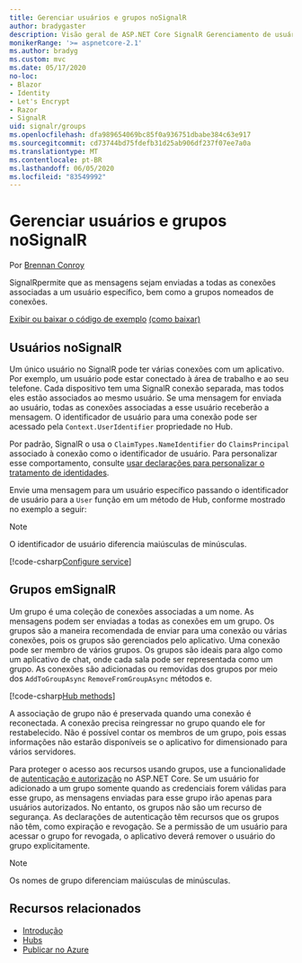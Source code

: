 ```yaml
---
title: Gerenciar usuários e grupos noSignalR
author: bradygaster
description: Visão geral de ASP.NET Core SignalR Gerenciamento de usuário e grupo.
monikerRange: '>= aspnetcore-2.1'
ms.author: bradyg
ms.custom: mvc
ms.date: 05/17/2020
no-loc:
- Blazor
- Identity
- Let's Encrypt
- Razor
- SignalR
uid: signalr/groups
ms.openlocfilehash: dfa989654069bc85f0a936751dbabe384c63e917
ms.sourcegitcommit: cd73744bd75fdefb31d25ab906df237f07ee7a0a
ms.translationtype: MT
ms.contentlocale: pt-BR
ms.lasthandoff: 06/05/2020
ms.locfileid: "83549992"
---
```

# <a name="manage-users-and-groups-in-signalr"></a>Gerenciar usuários e grupos noSignalR

Por [Brennan Conroy](https://github.com/BrennanConroy)

SignalRpermite que as mensagens sejam enviadas a todas as conexões associadas a um usuário específico, bem como a grupos nomeados de conexões.

[Exibir ou baixar o código de exemplo](https://github.com/dotnet/AspNetCore.Docs/tree/master/aspnetcore/signalr/groups/sample/) [(como baixar)](xref:index#how-to-download-a-sample)

## <a name="users-in-signalr"></a>Usuários noSignalR

Um único usuário no SignalR pode ter várias conexões com um aplicativo. Por exemplo, um usuário pode estar conectado à área de trabalho e ao seu telefone. Cada dispositivo tem uma SignalR conexão separada, mas todos eles estão associados ao mesmo usuário. Se uma mensagem for enviada ao usuário, todas as conexões associadas a esse usuário receberão a mensagem. O identificador de usuário para uma conexão pode ser acessado pela `Context.UserIdentifier` propriedade no Hub.

Por padrão, SignalR o usa o `ClaimTypes.NameIdentifier` do `ClaimsPrincipal` associado à conexão como o identificador de usuário. Para personalizar esse comportamento, consulte [usar declarações para personalizar o tratamento de identidades](xref:signalr/authn-and-authz#use-claims-to-customize-identity-handling).

Envie uma mensagem para um usuário específico passando o identificador de usuário para a `User` função em um método de Hub, conforme mostrado no exemplo a seguir:

> [!NOTE]
> O identificador de usuário diferencia maiúsculas de minúsculas.

[!code-csharp[Configure service](groups/sample/Hubs/ChatHub.cs?range=29-32)]

## <a name="groups-in-signalr"></a>Grupos emSignalR

Um grupo é uma coleção de conexões associadas a um nome. As mensagens podem ser enviadas a todas as conexões em um grupo. Os grupos são a maneira recomendada de enviar para uma conexão ou várias conexões, pois os grupos são gerenciados pelo aplicativo. Uma conexão pode ser membro de vários grupos. Os grupos são ideais para algo como um aplicativo de chat, onde cada sala pode ser representada como um grupo. As conexões são adicionadas ou removidas dos grupos por meio dos `AddToGroupAsync` `RemoveFromGroupAsync` métodos e.

[!code-csharp[Hub methods](groups/sample/Hubs/ChatHub.cs?range=15-27)]

A associação de grupo não é preservada quando uma conexão é reconectada. A conexão precisa reingressar no grupo quando ele for restabelecido. Não é possível contar os membros de um grupo, pois essas informações não estarão disponíveis se o aplicativo for dimensionado para vários servidores.

Para proteger o acesso aos recursos usando grupos, use a funcionalidade de [autenticação e autorização](xref:signalr/authn-and-authz) no ASP.NET Core. Se um usuário for adicionado a um grupo somente quando as credenciais forem válidas para esse grupo, as mensagens enviadas para esse grupo irão apenas para usuários autorizados. No entanto, os grupos não são um recurso de segurança. As declarações de autenticação têm recursos que os grupos não têm, como expiração e revogação. Se a permissão de um usuário para acessar o grupo for revogada, o aplicativo deverá remover o usuário do grupo explicitamente.

> [!NOTE]
> Os nomes de grupo diferenciam maiúsculas de minúsculas.

## <a name="related-resources"></a>Recursos relacionados

* [Introdução](xref:tutorials/signalr)
* [Hubs](xref:signalr/hubs)
* [Publicar no Azure](xref:signalr/publish-to-azure-web-app)
